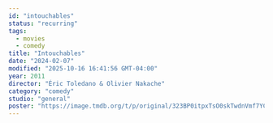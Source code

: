 ```yaml
---
id: "intouchables"
status: "recurring"
tags:
  - movies
  - comedy
title: "Intouchables"
date: "2024-02-07"
modified: "2025-10-16 16:41:56 GMT-04:00"
year: 2011
director: "Éric Toledano & Olivier Nakache"
category: "comedy"
studio: "general"
poster: "https://image.tmdb.org/t/p/original/323BP0itpxTsO0skTwdnVmf7YC6.jpg"
---
```


